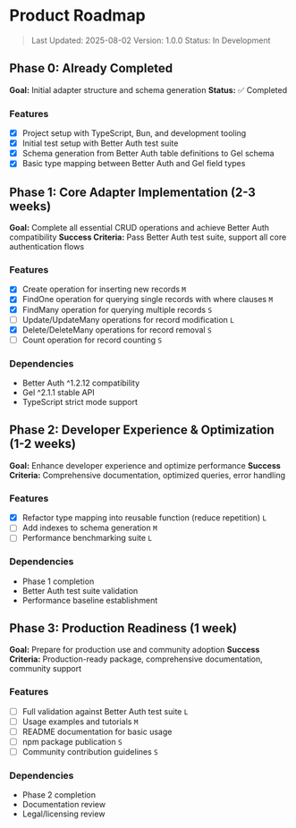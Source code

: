 # Product Roadmap

> Last Updated: 2025-08-02
> Version: 1.0.0
> Status: In Development

## Phase 0: Already Completed

**Goal:** Initial adapter structure and schema generation
**Status:** ✅ Completed

### Features

- [x] Project setup with TypeScript, Bun, and development tooling
- [x] Initial test setup with Better Auth test suite
- [x] Schema generation from Better Auth table definitions to Gel schema 
- [x] Basic type mapping between Better Auth and Gel field types

## Phase 1: Core Adapter Implementation (2-3 weeks)

**Goal:** Complete all essential CRUD operations and achieve Better Auth compatibility
**Success Criteria:** Pass Better Auth test suite, support all core authentication flows

### Features

- [x] Create operation for inserting new records `M`
- [x] FindOne operation for querying single records with where clauses `M`
- [x] FindMany operation for querying multiple records `S`
- [ ] Update/UpdateMany operations for record modification `L`
- [x] Delete/DeleteMany operations for record removal `S`
- [ ] Count operation for record counting `S`

### Dependencies

- Better Auth ^1.2.12 compatibility
- Gel ^2.1.1 stable API
- TypeScript strict mode support

## Phase 2: Developer Experience & Optimization (1-2 weeks)

**Goal:** Enhance developer experience and optimize performance
**Success Criteria:** Comprehensive documentation, optimized queries, error handling

### Features

- [x] Refactor type mapping into reusable function (reduce repetition) `L`
- [ ] Add indexes to schema generation `M`
- [ ] Performance benchmarking suite `L`

### Dependencies

- Phase 1 completion
- Better Auth test suite validation
- Performance baseline establishment

## Phase 3: Production Readiness (1 week)

**Goal:** Prepare for production use and community adoption
**Success Criteria:** Production-ready package, comprehensive documentation, community support

### Features

- [ ] Full validation against Better Auth test suite `L`
- [ ] Usage examples and tutorials `M`
- [ ] README documentation for basic usage
- [ ] npm package publication `S`
- [ ] Community contribution guidelines `S`

### Dependencies

- Phase 2 completion
- Documentation review
- Legal/licensing review